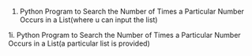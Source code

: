 1. Python Program to Search the Number of Times a Particular Number Occurs in a List(where u can input the list)

1i. Python Program to Search the Number of Times a Particular Number Occurs in a List(a particular list is provided)
